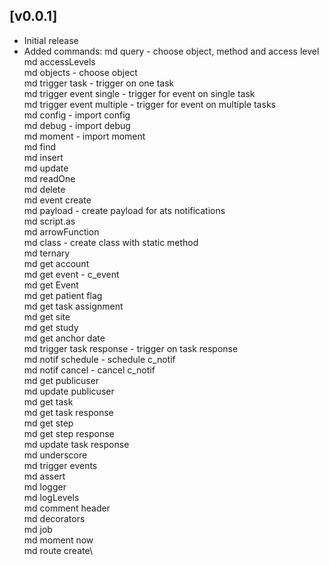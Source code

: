 ## [v0.0.1]

- Initial release
- Added commands: 
    md query - choose object, method and access level\
    md accessLevels\
    md objects - choose object\
    md trigger task - trigger on one task\
    md trigger event single - trigger for event on single task\
    md trigger event multiple - trigger for event on multiple tasks\
    md config - import config\
    md debug - import debug\
    md moment - import moment\
    md find\
    md insert\
    md update\
    md readOne\
    md delete\
    md event create\
    md payload - create payload for ats notifications\
    md script.as\
    md arrowFunction\
    md class - create class with static method\
    md ternary\
    md get account\
    md get event - c_event\
    md get Event\
    md get patient flag\
    md get task assignment\
    md get site\
    md get study\
    md get anchor date\
    md trigger task response - trigger on task response\
    md notif schedule - schedule c_notif\
    md notif cancel - cancel c_notif\
    md get publicuser\
    md update publicuser\
    md get task\
    md get task response\
    md get step\
    md get step response\
    md update task response\
    md underscore\
    md trigger events\
    md assert\
    md logger\
    md logLevels\
    md comment header\
    md decorators\
    md job\
    md moment now\
    md route create\